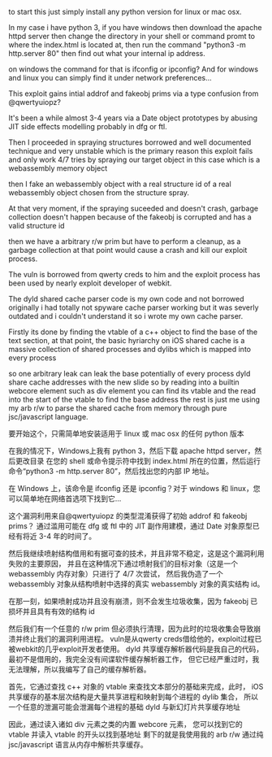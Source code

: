 to start this just simply install any python version for linux or mac osx. 

In my case i have python 3, if you have windows then download the apache httpd server 
then change the directory in your shell or command promt to where the index.html is located at,
then run the command "python3 -m http.server 80" 
then find out what your internal ip address.

on windows the command for that is ifconfig or ipconfig?
And for windows and linux you can simply find it
under network preferences...

This exploit gains intial addrof and fakeobj prims
via a type confusion from @qwertyuiopz?

It's been a while almost 3-4 years via a Date object prototypes
by abusing JIT side effects modelling
probably in dfg or ftl.

Then I proceeded in spraying structures borrowed
and well documented technique and very unstable
which is the primary reason this exploit fails
and only work 4/7 tries by spraying our target object
in this case which is a webassembly memory object

then I fake an webassembly object with a real structure id
of a real webassembly object chosen from the structure spray.

At that very moment, if the spraying suceeded
and doesn't crash, garbage collection doesn't happen
because of the fakeobj is corrupted
and has a valid structure id

then we have a arbitrary r/w prim
but have to perform a cleanup, as a garbage collection
at that point would cause a crash and kill our exploit
process.

The vuln is borrowed from qwerty creds to him
and the exploit process has been used by nearly exploit
developer of webkit.

The dyld shared cache parser code is my own code
and not borrowed originally i had totally not spyware
cache parser working but it was severly outdated
and i couldn't understand it so i wrote my own cache parser.

Firstly its done by finding the vtable of a c++ object
to find the base of the text section, at that point,
the basic hyriarchy on iOS shared cache is a massive
collection of shared processes and dylibs
which is mapped into every process

so one arbitrary leak can leak the base potentially of every process
dyld share cache addresses with the new slide
so by reading into a builtin webcore element
such as div element you can find its vtable
and the read into the start of the vtable to
find the base address
the rest is just me using my arb r/w to parse 
the shared cache from memory through pure jsc/javascript
language.

要开始这个，只需简单地安装适用于 linux 或 mac osx 的任何 python 版本

在我的情况下，Windows上我有 python 3，然后下载 apache httpd server，然后更改目录
在您的 shell 或命令提示符中找到 index.html 所在的位置，然后运行命令“python3 -m http.server 80”，然后找出您的内部 IP 地址。

在 Windows 上，该命令是 ifconfig 还是 ipconfig？对于 windows 和 linux，您可以简单地在网络首选项下找到它...

这个漏洞利用来自@qwertyuiopz 的类型混淆获得了初始 addrof 和 fakeobj prims？
通过滥用可能在 dfg 或 ftl 中的 JIT 副作用建模，通过 Date 对象原型已经有将近 3-4 年的时间了。

然后我继续喷射结构借用和有据可查的技术，并且非常不稳定，这是这个漏洞利用失败的主要原因，
并且在这种情况下通过喷射我们的目标对象（这是一个 webassembly 内存对象）只进行了 4/7 次尝试，
然后我伪造了一个 webassembly 对象从结构喷射中选择的真实 webassembly 对象的真实结构 id。

在那一刻，如果喷射成功并且没有崩溃，则不会发生垃圾收集，因为 fakeobj 已损坏并且具有有效的结构 id

然后我们有一个任意的 r/w prim 但必须执行清理，因为此时的垃圾收集会导致崩溃并终止我们的漏洞利用进程。
vuln是从qwerty creds借给他的，exploit过程已被webkit的几乎exploit开发者使用。
dyld 共享缓存解析器代码是我自己的代码，最初不是借用的，我完全没有间谍软件缓存解析器工作，
但它已经严重过时，我无法理解，所以我编写了自己的缓存解析器。

首先，它通过查找 c++ 对象的 vtable 来查找文本部分的基础来完成，此时，
iOS 共享缓存的基本层次结构是大量共享进程和映射到每个进程的 dylib 集合，
所以一个任意的泄漏可能会泄漏每个进程的基础 dyld 与新幻灯片共享缓存地址

因此，通过读入诸如 div 元素之类的内置 webcore 元素，
您可以找到它的 vtable 并读入 vtable 的开头以找到基地址
剩下的就是我使用我的 arb r/w 通过纯 jsc/javascript 语言从内存中解析共享缓存。